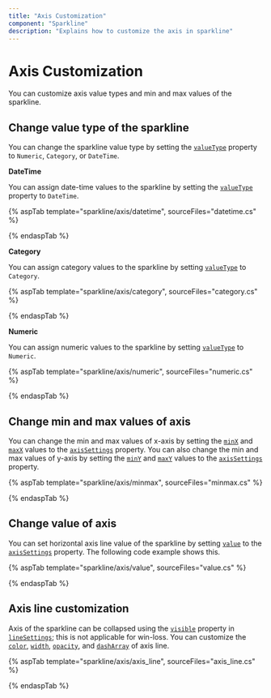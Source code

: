 ```yaml
---
title: "Axis Customization"
component: "Sparkline"
description: "Explains how to customize the axis in sparkline"
---
```


# Axis Customization

You can customize axis value types and min and max values of the sparkline.

## Change value type of the sparkline

You can change the sparkline value type by setting the [`valueType`](https://help.syncfusion.com/cr/aspnetcore-js2/Syncfusion.EJ2~Syncfusion.EJ2.Charts.Sparkline~ValueType.html) property to `Numeric`, `Category`, or `DateTime`.
<!-- markdownlint-disable MD036 -->

**DateTime**

You can assign date-time values to the sparkline by setting the [`valueType`](https://help.syncfusion.com/cr/aspnetcore-js2/Syncfusion.EJ2~Syncfusion.EJ2.Charts.Sparkline~ValueType.html) property to `DateTime`.

{% aspTab template="sparkline/axis/datetime", sourceFiles="datetime.cs" %}

{% endaspTab %}

<!-- markdownlint-disable MD036 -->

**Category**

You can assign category values to the sparkline by setting [`valueType`](https://help.syncfusion.com/cr/aspnetcore-js2/Syncfusion.EJ2~Syncfusion.EJ2.Charts.Sparkline~ValueType.html) to `Category`.

{% aspTab template="sparkline/axis/category", sourceFiles="category.cs" %}

{% endaspTab %}

**Numeric**

You can assign numeric values to the sparkline by setting [`valueType`](https://help.syncfusion.com/cr/aspnetcore-js2/Syncfusion.EJ2~Syncfusion.EJ2.Charts.Sparkline~ValueType.html) to `Numeric`.

{% aspTab template="sparkline/axis/numeric", sourceFiles="numeric.cs" %}

{% endaspTab %}

<!-- markdownlint-disable MD036 -->

## Change min and max values of axis

You can change the min and max values of x-axis by setting the [`minX`](https://help.syncfusion.com/cr/aspnetcore-js2/Syncfusion.EJ2~Syncfusion.EJ2.Charts.SparklineAxisSettings~MinX.html) and [`maxX`](https://help.syncfusion.com/cr/aspnetcore-js2/Syncfusion.EJ2~Syncfusion.EJ2.Charts.SparklineAxisSettings~MaxX.html) values to the [`axisSettings`](https://help.syncfusion.com/cr/aspnetcore-js2/Syncfusion.EJ2~Syncfusion.EJ2.Charts.SparklineAxisSettings.html) property. You can also change the min and max values of y-axis by setting the [`minY`](https://help.syncfusion.com/cr/aspnetcore-js2/Syncfusion.EJ2~Syncfusion.EJ2.Charts.SparklineAxisSettings~MinY.html) and [`maxY`](https://help.syncfusion.com/cr/aspnetcore-js2/Syncfusion.EJ2~Syncfusion.EJ2.Charts.SparklineAxisSettings~MaxY.html) values to the [`axisSettings`](https://help.syncfusion.com/cr/aspnetcore-js2/Syncfusion.EJ2~Syncfusion.EJ2.Charts.SparklineAxisSettings.html) property.

{% aspTab template="sparkline/axis/minmax", sourceFiles="minmax.cs" %}

{% endaspTab %}

## Change value of axis

You can set horizontal axis line value of the sparkline by setting [`value`](https://help.syncfusion.com/cr/aspnetcore-js2/Syncfusion.EJ2~Syncfusion.EJ2.Charts.SparklineAxisSettings~Value.html) to the [`axisSettings`](https://help.syncfusion.com/cr/aspnetcore-js2/Syncfusion.EJ2~Syncfusion.EJ2.Charts.SparklineAxisSettings.html) property. The following code example shows this.

{% aspTab template="sparkline/axis/value", sourceFiles="value.cs" %}

{% endaspTab %}

## Axis line customization

Axis of the sparkline can be collapsed using the [`visible`](https://help.syncfusion.com/cr/aspnetcore-js2/Syncfusion.EJ2~Syncfusion.EJ2.Charts.SparklineLineSettings~Visible.html) property in [`lineSettings`](https://help.syncfusion.com/cr/aspnetcore-js2/Syncfusion.EJ2~Syncfusion.EJ2.Charts.SparklineLineSettings.html); this is not applicable for win-loss. You can customize the [`color`](https://help.syncfusion.com/cr/aspnetcore-js2/Syncfusion.EJ2~Syncfusion.EJ2.Charts.SparklineLineSettings~Color.html), [`width`](https://help.syncfusion.com/cr/aspnetcore-js2/Syncfusion.EJ2~Syncfusion.EJ2.Charts.SparklineLineSettings~Width.html), [`opacity`](https://help.syncfusion.com/cr/aspnetcore-js2/Syncfusion.EJ2~Syncfusion.EJ2.Charts.SparklineLineSettings~Opacity.html), and [`dashArray`](https://help.syncfusion.com/cr/aspnetcore-js2/Syncfusion.EJ2~Syncfusion.EJ2.Charts.SparklineLineSettings~DashArray.html) of axis line.

{% aspTab template="sparkline/axis/axis_line", sourceFiles="axis_line.cs" %}

{% endaspTab %}